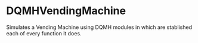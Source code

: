 # DQMHVendingMachine
Simulates a Vending Machine using DQMH modules in which are stablished each of every function it does.
